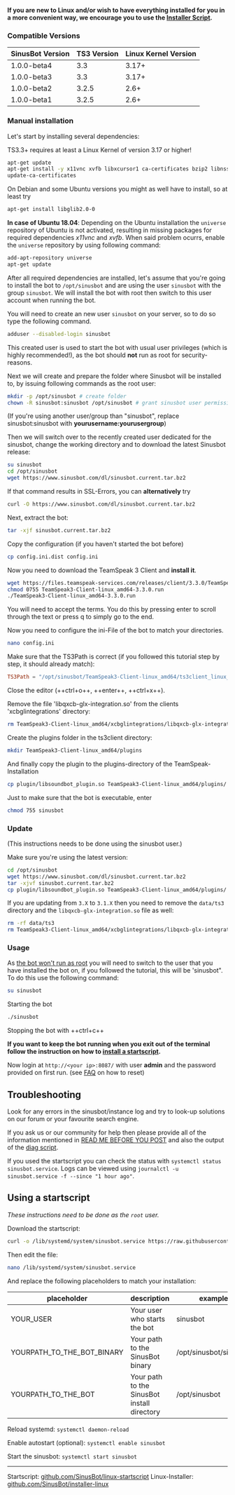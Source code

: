 **If you are new to Linux and/or wish to have everything installed for you in a more convenient way, we encourage you to use the [Installer Script](https://forum.sinusbot.com/resources/sinusbot-installer-script.58/).**

### Compatible Versions

SinusBot Version | TS3 Version  | Linux Kernel Version
-----------------|--------------|-------------------------
1.0.0-beta4      | 3.3          | 3.17+
1.0.0-beta3      | 3.3          | 3.17+
1.0.0-beta2      | 3.2.5        | 2.6+
1.0.0-beta1      | 3.2.5        | 2.6+

### Manual installation

Let's start by installing several dependencies:

TS3.3+ requires at least a Linux Kernel of version 3.17 or higher!

```bash
apt-get update
apt-get install -y x11vnc xvfb libxcursor1 ca-certificates bzip2 libnss3 libegl1-mesa x11-xkb-utils libasound2 libpci3 libxslt1.1 libxkbcommon0 curl
update-ca-certificates
```

On Debian and some Ubuntu versions you might as well have to install, so at least try

```bash
apt-get install libglib2.0-0
```

**In case of Ubuntu 18.04**: Depending on the Ubuntu installation the `universe` repository of Ubuntu is not activated, resulting in missing packages for required dependencies *x11vnc* and *xvfb*. When said problem ocurrs, enable the `universe` repository by using following command:

```bash
add-apt-repository universe
apt-get update
```

After all required dependencies are installed, let's assume that you're going to install the bot to `/opt/sinusbot` and are using the user `sinusbot` with the group `sinusbot`. We will install the bot with root then switch to this user account when running the bot.

You will need to create an new user `sinusbot` on your server, so to do so type the following command.

```bash
adduser --disabled-login sinusbot
```

This created user is used to start the bot with usual user privileges (which is highly recommended!), as the bot should **not** run as root for security-reasons.

Next we will create and prepare the folder where Sinusbot will be installed to, by issuing following commands as the root user:

```bash
mkdir -p /opt/sinusbot # create folder
chown -R sinusbot:sinusbot /opt/sinusbot # grant sinusbot user permissions on specified folder
```

(If you're using another user/group than "sinusbot", replace sinusbot:sinusbot with **yourusername:yourusergroup**)

Then we will switch over to the recently created user dedicated for the sinusbot, change the working directory and to download the latest Sinusbot release:

```bash
su sinusbot
cd /opt/sinusbot
wget https://www.sinusbot.com/dl/sinusbot.current.tar.bz2
```

If that command results in SSL-Errors, you can **alternatively** try

```bash
curl -O https://www.sinusbot.com/dl/sinusbot.current.tar.bz2
```

Next, extract the bot:

```bash
tar -xjf sinusbot.current.tar.bz2
```

Copy the configuration (if you haven't started the bot before)

```bash
cp config.ini.dist config.ini
```

Now you need to download the TeamSpeak 3 Client and **install it**.

```bash
wget https://files.teamspeak-services.com/releases/client/3.3.0/TeamSpeak3-Client-linux_amd64-3.3.0.run
chmod 0755 TeamSpeak3-Client-linux_amd64-3.3.0.run
./TeamSpeak3-Client-linux_amd64-3.3.0.run
```

You will need to accept the terms.
You do this by pressing enter to scroll through the text or press q to simply go to the end.

Now you need to configure the ini-File of the bot to match your directories.

```bash
nano config.ini
```

Make sure that the TS3Path is correct (if you followed this tutorial step by step, it should already match):

```toml
TS3Path = "/opt/sinusbot/TeamSpeak3-Client-linux_amd64/ts3client_linux_amd64"
```

Close the editor (++ctrl+o++, ++enter++, ++ctrl+x++).

Remove the file 'libqxcb-glx-integration.so' from the clients 'xcbglintegrations' directory:

```bash
rm TeamSpeak3-Client-linux_amd64/xcbglintegrations/libqxcb-glx-integration.so
```

Create the plugins folder in the ts3client directory:

```bash
mkdir TeamSpeak3-Client-linux_amd64/plugins
```

And finally copy the plugin to the plugins-directory of the TeamSpeak-Installation

```bash
cp plugin/libsoundbot_plugin.so TeamSpeak3-Client-linux_amd64/plugins/
```

Just to make sure that the bot is executable, enter

```bash
chmod 755 sinusbot
```

### Update

(This instructions needs to be done using the sinusbot user.)

Make sure you're using the latest version:

```bash
cd /opt/sinusbot
wget https://www.sinusbot.com/dl/sinusbot.current.tar.bz2
tar -xjvf sinusbot.current.tar.bz2
cp plugin/libsoundbot_plugin.so TeamSpeak3-Client-linux_amd64/plugins/
```

If you are updating from `3.X` to `3.1.X` then you need to remove the `data/ts3` directory and the `libqxcb-glx-integration.so` file as well:

```bash
rm -rf data/ts3
rm TeamSpeak3-Client-linux_amd64/xcbglintegrations/libqxcb-glx-integration.so
```

### Usage

As [the bot won't run as root](https://sinusbot.github.io/docs/faq/installation/#why-cant-i-run-the-bot-as-root) you will need to switch to the user that you have installed the bot on, if you followed the tutorial, this will be 'sinusbot". To do this use the following command:

```bash
su sinusbot
```

Starting the bot

```bash
./sinusbot
```

Stopping the bot with ++ctrl+c++

**If you want to keep the bot running when you exit out of the terminal follow the instruction on how to [install a startscript](#using_a_startscript).**

Now login at `http://<your ip>:8087/` with user **admin** and the password provided on first run. (see [FAQ](https://sinusbot.github.io/docs/faq/installation/#what-is-the-default-username-and-password) on how to reset)

## Troubleshooting

Look for any errors in the sinusbot/instance log and try to look-up solutions on our forum or your favourite search engine.

If you ask us or our community for help then please provide all of the information mentioned in [READ ME BEFORE YOU POST](https://forum.sinusbot.com/threads/read-me-before-you-post.115/) and also the output of the [diag script](https://forum.sinusbot.com/threads/diagsinusbot-sh-sinusbot-diagnostic-script.831/).

If you used the startscript you can check the status with `systemctl status sinusbot.service`.
Logs can be viewed using `journalctl -u sinusbot.service -f --since "1 hour ago"`.

## Using a startscript

*These instructions need to be done as the `root` user.*

Download the startscript:

```bash
curl -o /lib/systemd/system/sinusbot.service https://raw.githubusercontent.com/SinusBot/linux-startscript/master/sinusbot.service
```

Then edit the file:

```bash
nano /lib/systemd/system/sinusbot.service
```

And replace the following placeholders to match your installation:

| placeholder                    | description                                 | example                |
| ------------------------------ | ------------------------------------------- | ---------------------- |
| YOUR\_USER                     | Your user who starts the bot                | sinusbot               |
| YOURPATH\_TO\_THE\_BOT\_BINARY | Your path to the SinusBot binary            | /opt/sinusbot/sinusbot |
| YOURPATH\_TO\_THE\_BOT         | Your path to the SinusBot install directory | /opt/sinusbot          |

Reload systemd: `systemctl daemon-reload`

Enable autostart (optional): `systemctl enable sinusbot`

Start the sinusbot: `systemctl start sinusbot`

----

Startscript: [github.com/SinusBot/linux-startscript](https://github.com/SinusBot/linux-startscript)
Linux-Installer: [github.com/SinusBot/installer-linux](https://github.com/SinusBot/installer-linux)
